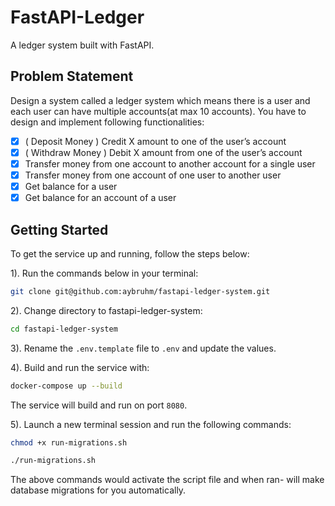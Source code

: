 # FastAPI-Ledger

A ledger system built with FastAPI.

## Problem Statement

Design a system called a ledger system which means there is a user and each user can have multiple accounts(at max 10 accounts). You have to design and implement following functionalities:

- [x] ( Deposit Money ) Credit X amount to one of the user’s account
- [x] ( Withdraw Money ) Debit X amount from one of the user’s account
- [x] Transfer money from one account to another account for a single user
- [x] Transfer money from one account of one user to another user
- [x] Get balance for a user
- [x] Get balance for an account of a user

## Getting Started

To get the service up and running, follow the steps below:

1). Run the commands below in your terminal:

```bash
git clone git@github.com:aybruhm/fastapi-ledger-system.git
```

2). Change directory to fastapi-ledger-system:

```bash
cd fastapi-ledger-system
```

3). Rename the `.env.template` file to `.env` and update the values.

4). Build and run the service with:

```bash
docker-compose up --build
```

The service will build and run on port `8080`.

5). Launch a new terminal session and run the following commands:

```bash
chmod +x run-migrations.sh
```

```bash
./run-migrations.sh
```

The above commands would activate the script file and when ran- will make database migrations for you automatically.
